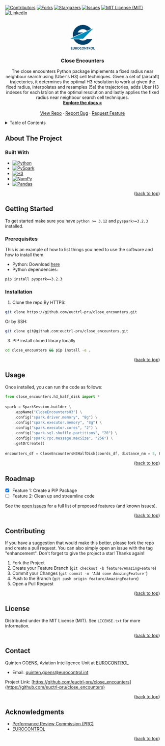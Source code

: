 <!-- Improved compatibility of back to top link: See: https://github.com/othneildrew/Best-README-Template/pull/73 -->
<a id="readme-top"></a>
<!--
*** Thanks for checking out the Best-README-Template. If you have a suggestion
*** that would make this better, please fork the repo and create a pull request
*** or simply open an issue with the tag "enhancement".
*** Don't forget to give the project a star!
*** Thanks again! Now go create something AMAZING! :D
-->



<!-- PROJECT SHIELDS -->
<!--
*** I'm using markdown "reference style" links for readability.
*** Reference links are enclosed in brackets [ ] instead of parentheses ( ).
*** See the bottom of this document for the declaration of the reference variables
*** for contributors-url, forks-url, etc. This is an optional, concise syntax you may use.
*** https://www.markdownguide.org/basic-syntax/#reference-style-links
-->
[![Contributors][contributors-shield]][contributors-url]
[![Forks][forks-shield]][forks-url]
[![Stargazers][stars-shield]][stars-url]
[![Issues][issues-shield]][issues-url]
[![MIT License (MIT)][license-shield]][license-url]
[![LinkedIn][linkedin-shield]][linkedin-url]



<!-- PROJECT LOGO -->
<br />
<div align="center">
  <a href="https://github.com/euctrl-pru/close_encounters">
    <img src="images/logo.svg" alt="Logo" width="80" height="80">
  </a>

<h3 align="center">Close Encounters</h3>

  <p align="center">
The close encounters Python package implements a fixed radius near neighbour search using (Uber's H3) cell techniques. Given a set of (aircraft) trajectories, it determines the optimal H3 resolution to work at given the fixed radius, interpolates and resamples (5s) the trajectories, adds Uber H3 indexes for each lat/lon at the optimal resolution and lastly applies the fixed radius near neighbour search cell techniques. 
    <br />
    <a href="https://github.com/euctrl-pru/close_encounters"><strong>Explore the docs »</strong></a>
    <br />
    <br />
    <a href="https://github.com/euctrl-pru/close_encounters">View Repo</a>
    &middot;
    <a href="https://github.com/euctrl-pru/close_encounters/issues/new?labels=bug&template=bug-report---.md">Report Bug</a>
    &middot;
    <a href="https://github.com/euctrl-pru/close_encounters/issues/new?labels=enhancement&template=feature-request---.md">Request Feature</a>
  </p>
</div>



<!-- TABLE OF CONTENTS -->
<details>
  <summary>Table of Contents</summary>
  <ol>
    <li>
      <a href="#about-the-project">About The Project</a>
      <ul>
        <li><a href="#built-with">Built With</a></li>
      </ul>
    </li>
    <li>
      <a href="#getting-started">Getting Started</a>
      <ul>
        <li><a href="#prerequisites">Prerequisites</a></li>
        <li><a href="#installation">Installation</a></li>
      </ul>
    </li>
    <li><a href="#usage">Usage</a></li>
    <li><a href="#roadmap">Roadmap</a></li>
    <li><a href="#contributing">Contributing</a></li>
    <li><a href="#license">License</a></li>
    <li><a href="#contact">Contact</a></li>
    <li><a href="#acknowledgments">Acknowledgments</a></li>
  </ol>
</details>



<!-- ABOUT THE PROJECT -->
## About The Project

<!--[![Product Name Screen Shot][product-screenshot]](https://example.com)-->

### Built With

* [![Python][Python.org]][Python-url]
* [![PySpark][PySpark-logo]][PySpark-url]
* [![H3][H3-logo]][H3-url]
* [![NumPy][NumPy-logo]][NumPy-url]
* [![Pandas][Pandas-logo]][Pandas-url]

<!-- Badge Image References -->
[Python.org]: https://img.shields.io/badge/Python-3776AB?style=for-the-badge&logo=python&logoColor=white
[PySpark-logo]: https://img.shields.io/badge/PySpark-E25A1C?style=for-the-badge&logo=apachespark&logoColor=white
[H3-logo]: https://img.shields.io/badge/H3-0066CC?style=for-the-badge&logo=hexo&logoColor=white
[NumPy-logo]: https://img.shields.io/badge/NumPy-013243?style=for-the-badge&logo=numpy&logoColor=white
[Pandas-logo]: https://img.shields.io/badge/Pandas-150458?style=for-the-badge&logo=pandas&logoColor=white

<!-- Badge URL References -->
[Python-url]: https://www.python.org/
[PySpark-url]: https://spark.apache.org/docs/latest/api/python/
[H3-url]: https://github.com/uber/h3-py
[NumPy-url]: https://numpy.org/
[Pandas-url]: https://pandas.pydata.org/


<p align="right">(<a href="#readme-top">back to top</a>)</p>

<!-- GETTING STARTED -->
## Getting Started

To get started make sure you have `python >= 3.12` and `pyspark>=3.2.3` installed.  

### Prerequisites

This is an example of how to list things you need to use the software and how to install them.
* Python: Download [here](https://www.python.org/downloads/)
* Python dependencies:
  
```sh
pip install pyspark==3.2.3 
```

### Installation

1. Clone the repo
By HTTPS:
```sh
git clone https://github.com/euctrl-pru/close_encounters.git
```
Or by SSH:
```sh
git clone git@github.com:euctrl-pru/close_encounters.git 
```

3. PIP install cloned library locally
```sh
cd close_encounters && pip install -e .
```

<p align="right">(<a href="#readme-top">back to top</a>)</p>



<!-- USAGE EXAMPLES -->
## Usage

Once installed, you can run the code as follows: 

```python
from close_encounters.h3_half_disk import *

spark = SparkSession.builder \
    .appName("CloseEncountersH3") \
    .config("spark.driver.memory", "8g") \
    .config("spark.executor.memory", "8g") \
    .config("spark.executor.cores", "2") \
    .config("spark.sql.shuffle.partitions", "20") \
    .config("spark.rpc.message.maxSize", "256") \
    .getOrCreate()

encounters_df = CloseEncountersH3HalfDisk(coords_df, distance_nm = 5, FL_diff = 10, FL_min = 245, deltaT_min = 10, pnumb = 100, spark = spark)
```

<p align="right">(<a href="#readme-top">back to top</a>)</p>

<!-- ROADMAP -->
## Roadmap

- [x] Feature 1: Create a PIP Package
- [ ] Feature 2: Clean up and streamline code 

See the [open issues](https://github.com/euctrl-pru/close_encounters/issues) for a full list of proposed features (and known issues).

<p align="right">(<a href="#readme-top">back to top</a>)</p>

<!-- CONTRIBUTING -->
## Contributing

If you have a suggestion that would make this better, please fork the repo and create a pull request. You can also simply open an issue with the tag "enhancement".
Don't forget to give the project a star! Thanks again!

1. Fork the Project
2. Create your Feature Branch (`git checkout -b feature/AmazingFeature`)
3. Commit your Changes (`git commit -m 'Add some AmazingFeature'`)
4. Push to the Branch (`git push origin feature/AmazingFeature`)
5. Open a Pull Request

<p align="right">(<a href="#readme-top">back to top</a>)</p>

<!-- LICENSE -->
## License

Distributed under the MIT License (MIT). See `LICENSE.txt` for more information.

<p align="right">(<a href="#readme-top">back to top</a>)</p>

<!-- CONTACT -->
## Contact

Quinten GOENS, Aviation Intelligence Unit at [EUROCONTROL](https://www.eurocontrol.int) 
* Email: [quinten.goens@eurocontrol.int](mailto:quinten.goens@eurocontrol.int) 

Project Link: [https://github.com/euctrl-pru/close_encounters](https://github.com/euctrl-pru/close_encounters)

<p align="right">(<a href="#readme-top">back to top</a>)</p>

<!-- ACKNOWLEDGMENTS -->
## Acknowledgments

* [Performance Review Commission (PRC)](https://www.eurocontrol.int/air-navigation-services-performance-review)
* [EUROCONTROL](https://www.eurocontrol.int)

<p align="right">(<a href="#readme-top">back to top</a>)</p>

<!-- MARKDOWN LINKS & IMAGES -->
<!-- https://www.markdownguide.org/basic-syntax/#reference-style-links -->
[contributors-shield]: https://img.shields.io/github/contributors/euctrl-pru/close_encounters.svg?style=for-the-badge
[contributors-url]: https://github.com/euctrl-pru/close_encounters/graphs/contributors
[forks-shield]: https://img.shields.io/github/forks/euctrl-pru/close_encounters.svg?style=for-the-badge
[forks-url]: https://github.com/euctrl-pru/close_encounters/network/members
[stars-shield]: https://img.shields.io/github/stars/euctrl-pru/close_encounters.svg?style=for-the-badge
[stars-url]: https://github.com/euctrl-pru/close_encounters/stargazers
[issues-shield]: https://img.shields.io/github/issues/euctrl-pru/close_encounters.svg?style=for-the-badge
[issues-url]: https://github.com/euctrl-pru/close_encounters/issues
[license-shield]: https://img.shields.io/github/license/euctrl-pru/close_encounters.svg?style=for-the-badge
[license-url]: https://github.com/euctrl-pru/close_encounters/blob/master/LICENSE.txt
[linkedin-shield]: https://img.shields.io/badge/-LinkedIn-black.svg?style=for-the-badge&logo=linkedin&colorB=555
[linkedin-url]: https://linkedin.com/in/quinten-goens
[product-screenshot]: images/screenshot.png
[Next.js]: https://img.shields.io/badge/next.js-000000?style=for-the-badge&logo=nextdotjs&logoColor=white
[Next-url]: https://nextjs.org/
[React.js]: https://img.shields.io/badge/React-20232A?style=for-the-badge&logo=react&logoColor=61DAFB
[React-url]: https://reactjs.org/
[Vue.js]: https://img.shields.io/badge/Vue.js-35495E?style=for-the-badge&logo=vuedotjs&logoColor=4FC08D
[Vue-url]: https://vuejs.org/
[Angular.io]: https://img.shields.io/badge/Angular-DD0031?style=for-the-badge&logo=angular&logoColor=white
[Angular-url]: https://angular.io/
[Svelte.dev]: https://img.shields.io/badge/Svelte-4A4A55?style=for-the-badge&logo=svelte&logoColor=FF3E00
[Svelte-url]: https://svelte.dev/
[Laravel.com]: https://img.shields.io/badge/Laravel-FF2D20?style=for-the-badge&logo=laravel&logoColor=white
[Laravel-url]: https://laravel.com
[Bootstrap.com]: https://img.shields.io/badge/Bootstrap-563D7C?style=for-the-badge&logo=bootstrap&logoColor=white
[Bootstrap-url]: https://getbootstrap.com
[JQuery.com]: https://img.shields.io/badge/jQuery-0769AD?style=for-the-badge&logo=jquery&logoColor=white
[JQuery-url]: https://jquery.com 
